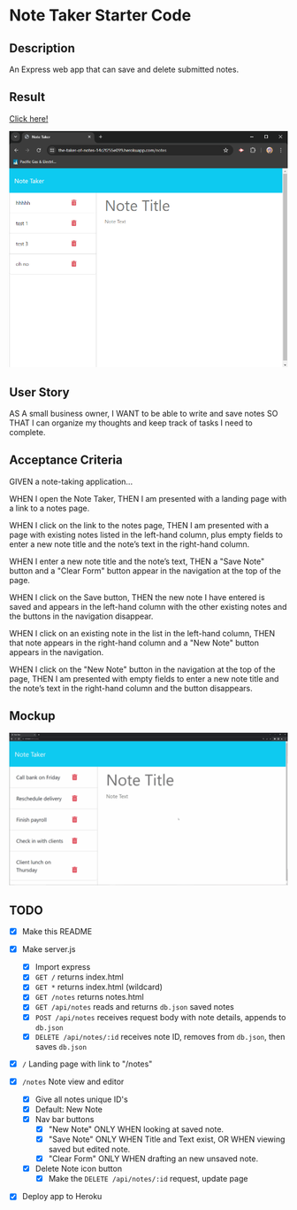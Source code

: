 # Note Taker Starter Code

## Description
An Express web app that can save and delete submitted notes.

## Result
[Click here!](https://the-taker-of-notes-14c2f255e099.herokuapp.com/)

![Screenshot of deployed note taker](./images/screenshot-of-deployed-result.png)

## User Story
AS A small business owner,
I WANT to be able to write and save notes
SO THAT I can organize my thoughts and keep track of tasks I need to complete.

## Acceptance Criteria
GIVEN a note-taking application...

WHEN I open the Note Taker,
THEN I am presented with a landing page with a link to a notes page.

WHEN I click on the link to the notes page,
THEN I am presented with a page with existing notes listed in the left-hand column, plus empty fields to enter a new note title and the note’s text in the right-hand column.

WHEN I enter a new note title and the note’s text,
THEN a "Save Note" button and a "Clear Form" button appear in the navigation at the top of the page.

WHEN I click on the Save button,
THEN the new note I have entered is saved and appears in the left-hand column with the other existing notes and the buttons in the navigation disappear.

WHEN I click on an existing note in the list in the left-hand column,
THEN that note appears in the right-hand column and a "New Note" button appears in the navigation.

WHEN I click on the "New Note" button in the navigation at the top of the page,
THEN I am presented with empty fields to enter a new note title and the note’s text in the right-hand column and the button disappears.

## Mockup
![Something like this!](./images/11-express-homework-demo.gif)

## TODO
- [x] Make this README
- [x] Make server.js
    - [x] Import express
    - [x] `GET /` returns index.html
    - [x] `GET *` returns index.html (wildcard)
    - [x] `GET /notes` returns notes.html
    - [x] `GET /api/notes` reads and returns `db.json` saved notes
    - [x] `POST /api/notes` receives request body with note details, appends to `db.json`
    - [x] `DELETE /api/notes/:id` receives note ID, removes from `db.json`, then saves `db.json`
- [x] `/` Landing page with link to "/notes"
- [x] `/notes` Note view and editor
    - [x] Give all notes unique ID's
    - [x] Default: New Note
    - [x] Nav bar buttons
        - [x] "New Note" ONLY WHEN looking at saved note.
        - [x] "Save Note" ONLY WHEN Title and Text exist, OR WHEN viewing saved but edited note.
        - [x] "Clear Form" ONLY WHEN drafting an new unsaved note.
    - [x] Delete Note icon button
        - [x] Make the `DELETE /api/notes/:id` request, update page
- [x] Deploy app to Heroku


